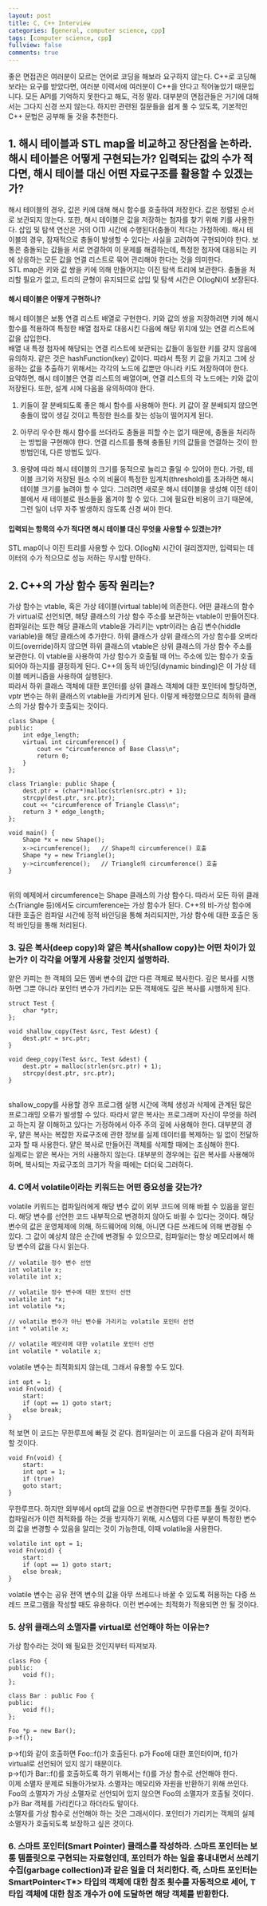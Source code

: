```yaml
---
layout: post
title: C, C++ Interview
categories: [general, computer science, cpp]
tags: [computer science, cpp]
fullview: false
comments: true
---
```


좋은 면접관은 여러분이 모르는 언어로 코딩을 해보라 요구하지 않는다. C++로 코딩해보라는 요구를 받았다면, 여러분 이력서에 여러분이 C++을 안다고 적어놓았기 때문입니다. 모든 API를 기억하지 못한다고 해도, 걱정 말라. 대부분의 면접관들은 거기에 대해서는 그다지 신경 쓰지 않는다. 하지만 관련된 질문들을 쉽게 풀 수 있도록, 기본적인 C++ 문법은 공부해 둘 것을 추천한다.<br>


## 1. 해시 테이블과 STL map을 비교하고 장단점을 논하라. 해시 테이블은 어떻게 구현되는가? 입력되는 값의 수가 적다면, 해시 테이블 대신 어떤 자료구조를 활용할 수 있겠는가?
해시 테이블의 경우, 값은 키에 대해 해시 함수를 호출하여 저장한다. 값은 정렬된 순서로 보관되지 않는다. 또한, 해시 테이블은 값을 저장하는 첨자를 찾기 위해 키를 사용한다. 삽입 및 탐색 연산은 거의 O(1) 시간에 수행된다(충돌이 적다는 가정하에). 해시 테이블의 경우, 잠재적으로 충돌이 발생할 수 있다는 사실을 고려하여 구현되어야 한다. 보통은 충돌되는 값들을 서로 연결하여 이 문제를 해결하는데, 특정한 첨자에 대응되는 키에 상응하는 모든 값을 연결 리스트로 묶어 관리해야 한다는 것을 의미한다.<br>
STL map은 키와 값 쌍을 키에 의해 만들어지는 이진 탐색 트리에 보관한다. 충돌을 처리할 필요가 없고, 트리의 균형이 유지되므로 삽입 및 탐색 시간은 O(logN)이 보장된다.<br>


#### **해시 테이블은 어떻게 구현하나?**
해시 테이블은 보통 연결 리스트 배열로 구현한다. 키와 값의 쌍을 저장하려면 키에 해시 함수를 적용하여 특정한 배열 첨자로 대응시킨 다음에 해당 위치에 있는 연결 리스트에 값을 삽입한다.<br>
배열 내 특정 첨자에 해당되는 연결 리스트에 보관되는 값들이 동일한 키를 갖지 않음에 유의하자. 같은 것은 hashFunction(key) 값이다. 따라서 특정 키 값을 가지고 그에 상응하는 값을 추출하기 위해서는 각각의 노드에 값뿐만 아니라 키도 저장하여야 한다.<br>
요약하면, 해시 테이블은 연결 리스트의 배열이며, 연결 리스트의 각 노드에는 키와 값이 저장된다. 또한, 설계 시에 다음을 유의하여야 한다.<br>


1. 키들이 잘 분배되도록 좋은 해시 함수를 사용해야 한다. 키 값이 잘 분배되지 않으면 충돌이 많이 생길 것이고 특정한 원소를 찾는 성능이 떨어지게 된다.

2. 아무리 우수한 해시 함수를 쓰더라도 충돌을 피할 수는 없기 때문에, 충돌을 처리하는 방법을 구현해야 한다. 연결 리스트를 통해 충돌된 키의 값들을 연결하는 것이 한 방법인데, 다른 방법도 있다.

3. 용량에 따라 해시 테이블의 크기를 동적으로 늘리고 줄일 수 있어야 한다. 가령, 테이블 크기와 저장된 원소 수의 비율이 특정한 임계치(threshold)를 초과하면 해시 테이블 크기를 늘려야 할 수 있다. 그러려면 새로운 해시 테이블을  생성해 이전 테이블에서 새 테이블로 원소들을 옮겨야 할 수 있다. 그에 필요한 비용이 크기 때문에, 그런 일이 너무 자주 발생하지 않도록 신경 써야 한다.<br>


#### **입력되는 항목의 수가 적다면 해시 테이블 대신 무엇을 사용할 수 있겠는가?**
STL map이나 이진 트리를 사용할 수 있다. O(logN) 시간이 걸리겠지만, 입력되는 데이터의 수가 적으므로 성능 저하는 무시할 만하다.<br>



## 2. C++의 가상 함수 동작 원리는?
가상 함수는 vtable, 혹은 가상 테이블(virtual table)에 의존한다. 어떤 클래스의 함수가 virtual로 선언되면, 해당 클래스의 가상 함수 주소를 보관하는 vtable이 만들어진다. 컴파일러는 또한 해당 클래스의 vtable을 가리키는 vptr이라는 숨김 변수(hiddle variable)을 해당 클래스에 추가한다. 하위 클래스가 상위 클래스의 가상 함수를 오버라이드(override)하지 않으면 하위 클래스의 vtable은 상위 클래스의 가상 함수 주소를 보관한다. 이 vtable을 사용하여 가상 함수가 호출될 때 어느 주소에 있는 함수가 호출되어야 하는지를 결정하게 된다. C++의 동적 바인딩(dynamic binding)은 이 가상 테이블 메커니즘을 사용하여 실행된다.<br>
따라서 하위 클래스 객체에 대한 포인터를 상위 클래스 객체에 대한 포인터에 할당하면, vptr 변수는 하위 클래스의 vtable을 가리키게 된다. 이렇게 배정했으므로 최하위 클래스의 가상 함수가 호출되는 것이다.<br>

```
class Shape {
public:
    int edge_length;
    virtual int circumference() {
        cout << "circumference of Base Class\n";
        return 0;
    }
};

class Triangle: public Shape {
    dest.ptr = (char*)malloc(strlen(src.ptr) + 1);
    strcpy(dest.ptr, src.ptr);
    cout << "circumference of Triangle Class\n";
    return 3 * edge_length;
};

void main() {
    Shape *x = new Shape();
    x->circumference();   // Shape의 circumference() 호출
    Shape *y = new Triangle();
    y->circumference();   // Triangle의 circumference() 호출
}
```

<br>
위의 예제에서 circumference는 Shape 클래스의 가상 함수다. 따라서 모든 하위 클래스(Triangle 등)에서도 circumference는 가상 함수가 된다. C++의 비-가상 함수에 대한 호출은 컴파일 시간에 정적 바인딩을 통해 처리되지만, 가상 함수에 대한 호출은 동적 바인딩을 통해 처리된다.<br>


### 3. 깊은 복사(deep copy)와 얕은 복사(shallow copy)는 어떤 차이가 있는가? 이 각각을 어떻게 사용할 것인지 설명하라.
얕은 카피는 한 객체의 모든 멤버 변수의 값만 다른 객체로 복사한다. 깊은 복사를 시행하면 그뿐 아니라 포인터 변수가 가리키는 모든 객체에도 깊은 복사를 시행하게 된다.<br>

```
struct Test {
    char *ptr;
};

void shallow_copy(Test &src, Test &dest) {
    dest.ptr = src.ptr;
}

void deep_copy(Test &src, Test &dest) {
    dest.ptr = malloc(strlen(src.ptr) + 1);
    strcpy(dest.ptr, src.ptr);
}
```

<br>
shallow_copy를 사용할 경우 프로그램 실행 시간에 객체 생성과 삭제에 관계된 많은 프로그래밍 오류가 발생할 수 있다. 따라서 얕은 복사는 프로그래머 자신이 무엇을 하려고 하는지 잘 이해하고 있다는 가정하에서 아주 주의 깊에 사용해야 한다. 대부분의 경우, 얕은 복사는 복잡한 자료구조에 관한 정보를 실제 데이터를 복제하는 일 없이 전달하고자 할 때 사용한다. 얕은 복사로 만들어진 객체를 삭제할 때에는 조심해야 한다.<br>
실제로는 얕은 복사는 거의 사용하지 않는다. 대부분의 경우에는 깊은 복사를 사용해야 하며, 복사되는 자료구조의 크기가 작을 때에는 더더욱 그러하다.<br>


### 4. C에서 volatile이라는 키워드는 어떤 중요성을 갖는가?
volatile 키워드는 컴파일러에게 해당 변수 값이 외부 코드에 의해 바뀔 수 있음을 알린다. 해당 변수를 선언한 코드 내부적으로 변경하지 않아도 바뀔 수 있다는 것이다. 해당 변수의 값은 운영체제에 의해, 하드웨어에 의해, 아니면 다른 쓰레드에 의해 변경될 수 있다. 그 값이 예상치 않은 순간에 변경될 수 있으므로, 컴파일러는 항상 메모리에서 해당 변수의 값을 다시 읽는다.<br>

```
// volatile 정수 변수 선언
int volatile x;
volatile int x;

// volatile 정수 변수에 대한 포인터 선언
volatile int *x;
int volatile *x;

// volatile 변수가 아닌 변수를 가리키는 volatile 포인터 선언
int * volatile x;

// volatile 메모리에 대한 volatile 포인터 선언
int volatile * volatile x;
```

volatile 변수는 최적화되지 않는데, 그래서 유용할 수도 있다.

```
int opt = 1;
void Fn(void) {
    start:
    if (opt == 1) goto start;
    else break;
}
```

척 보면 이 코드는 무한루프에 빠질 것 같다. 컴파일러는 이 코드를 다음과 같이 최적화 할 것이다.

```
void Fn(void) {
    start:
    int opt = 1;
    if (true)
    goto start;
}
```

무한루프다. 하지만 외부에서 opt의 값을 0으로 변경한다면 무한루프틑 풀릴 것이다.<br>
컴파일러가 이런 최적화를 하는 것을 방지하기 위해, 시스템의 다른 부분이 특정한 변수의 값을 변경할 수 있음을 알리는 것이 가능한데, 이때 volatile을 사용한다.

```
volatile int opt = 1;
void Fn(void) {
    start:
    if (opt == 1) goto start;
    else break;
}
```

volatile 변수는 공유 전역 변수의 값을 아무 쓰레드나 바꿀 수 있도록 허용하는 다중 쓰레드 프로그램을 작성할 때도 유용하다. 이런 변수에는 최적화가 적용되면 안 될 것이다.<br>


### 5. 상위 클래스의 소멸자를 virtual로 선언해야 하는 이유는?
가상 함수라는 것이 왜 필요한 것인지부터 따져보자.

```
class Foo {
public:
    void f();
};

class Bar : public Foo {
public:
    void f();
};

Foo *p = new Bar();
p->f();
```

p->f()와 같이 호출하면 Foo::f()가 호출된다. p가 Foo에 대한 포인터이며, f()가 virtual로 선언되어 있지 않기 때문이다.<br>
p->f()가 Bar::f()를 호출하도록 하기 위해서는 f()를 가상 함수로 선언해야 한다.<br>
이제 소멸자 문제로 되돌아가보자. 소멸자는 메모리와 자원을 반환하기 위해 쓰인다. Foo의 소멸자가 가상 소멸자로 선언되어 있지 않으면 Foo의 소멸자가 호출될 것이다. p가 Bar 객체를 가리킨다고 하더라도 말이다.<br>
소멸자를 가상 함수로 선언해야 하는 것은 그래서이다. 포인터가 가리키는 객체의 실제 소멸자가 호출되도록 보장하고 싶은 것이다.<br>


### 6. 스마트 포인터(Smart Pointer) 클래스를 작성하라. 스마트 포인터는 보통 템플릿으로 구현되는 자료형인데, 포인터가 하는 일을 흉내내면서 쓰레기 수집(garbage collection)과 같은 일을 더 처리한다. 즉, 스마트 포인터는 SmartPointer<T*> 타입의 객체에 대한 참조 횟수를 자동적으로 세어, T 타입 객체에 대한 참조 개수가 0에 도달하면 해당 객체를 반환한다.
